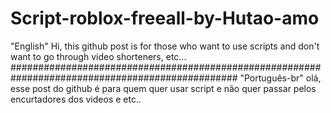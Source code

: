 # Script-roblox-freeall-by-Hutao-amo

"English"
Hi, this github post is for those who want to use scripts and don't want to go through video shorteners, etc...
#################################################################################################
"Português-br"
olá, esse post do github é para quem quer usar script e não quer passar pelos encurtadores dos videos e etc..




























































































